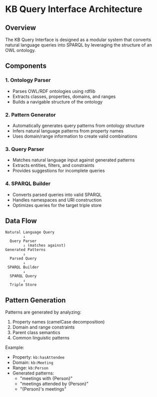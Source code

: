 # KB Query Interface Architecture

## Overview

The KB Query Interface is designed as a modular system that converts natural language queries into SPARQL by leveraging the structure of an OWL ontology.

## Components

### 1. Ontology Parser
- Parses OWL/RDF ontologies using rdflib
- Extracts classes, properties, domains, and ranges
- Builds a navigable structure of the ontology

### 2. Pattern Generator
- Automatically generates query patterns from ontology structure
- Infers natural language patterns from property names
- Uses domain/range information to create valid combinations

### 3. Query Parser
- Matches natural language input against generated patterns
- Extracts entities, filters, and constraints
- Provides suggestions for incomplete queries

### 4. SPARQL Builder
- Converts parsed queries into valid SPARQL
- Handles namespaces and URI construction
- Optimizes queries for the target triple store

## Data Flow

```
Natural Language Query
        ↓
  Query Parser
        ↓ (matches against)
Generated Patterns
        ↓
  Parsed Query
        ↓
 SPARQL Builder
        ↓
  SPARQL Query
        ↓
  Triple Store
```

## Pattern Generation

Patterns are generated by analyzing:
1. Property names (camelCase decomposition)
2. Domain and range constraints
3. Parent class semantics
4. Common linguistic patterns

Example:
- Property: `kb:hasAttendee`
- Domain: `kb:Meeting`
- Range: `kb:Person`
- Generated patterns:
  - "meetings with {Person}"
  - "meetings attended by {Person}"
  - "{Person}'s meetings"
